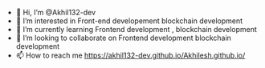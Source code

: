 - 👋 Hi, I’m @Akhil132-dev
- 👀 I’m interested in Front-end developement blockchain development  
- 🌱 I’m currently learning  Frontend development , blockchain development 
- 💞️ I’m looking to collaborate on  Frontend development blockchain development 
- 📫 How to reach me https://akhil132-dev.github.io/Akhilesh.github.io/

<!---
Akhil132-dev/Akhil132-dev is a ✨ special ✨ repository because its `README.md` (this file) appears on your GitHub profile.
You can click the Preview link to take a look at your changes.
--->
